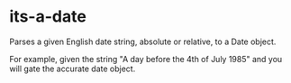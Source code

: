 # its-a-date
Parses a given English date string, absolute or relative, to a Date object.

For example, given the string "A day before the 4th of July 1985" and you will gate the accurate date object.